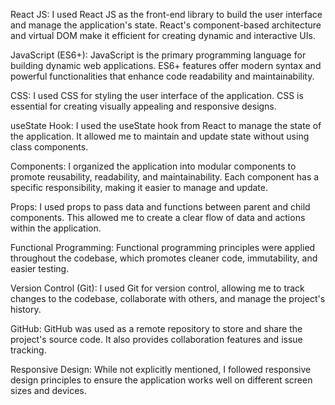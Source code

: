  React JS: I used React JS as the front-end library to build the user interface and manage the application's state. React's component-based architecture and virtual DOM make it efficient for creating dynamic and interactive UIs.

JavaScript (ES6+): JavaScript is the primary programming language for building dynamic web applications. ES6+ features offer modern syntax and powerful functionalities that enhance code readability and maintainability.

CSS: I used CSS for styling the user interface of the application. CSS is essential for creating visually appealing and responsive designs.


useState Hook: I used the useState hook from React to manage the state of the application. It allowed me to maintain and update state without using class components.

Components: I organized the application into modular components to promote reusability, readability, and maintainability. Each component has a specific responsibility, making it easier to manage and update.

Props: I used props to pass data and functions between parent and child components. This allowed me to create a clear flow of data and actions within the application.

Functional Programming: Functional programming principles were applied throughout the codebase, which promotes cleaner code, immutability, and easier testing.

Version Control (Git): I used Git for version control, allowing me to track changes to the codebase, collaborate with others, and manage the project's history.

GitHub: GitHub was used as a remote repository to store and share the project's source code. It also provides collaboration features and issue tracking.

Responsive Design: While not explicitly mentioned, I followed responsive design principles to ensure the application works well on different screen sizes and devices.
